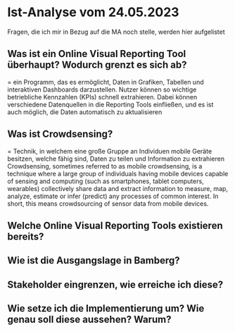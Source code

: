 # Ist-Analyse vom 24.05.2023

Fragen, die ich mir in Bezug auf die MA noch stelle, werden hier aufgelistet

## Was ist ein Online Visual Reporting Tool überhaupt? Wodurch grenzt es sich ab?

= ein Programm, das es ermöglicht, Daten in Grafiken, Tabellen und interaktiven Dashboards darzustellen. Nutzer können so wichtige betriebliche Kennzahlen (KPIs) schnell extrahieren. Dabei können verschiedene Datenquellen in die Reporting Tools einfließen, und es ist auch möglich, die Daten automatisch zu aktualisieren

## Was ist Crowdsensing?

= Technik, in welchem eine große Gruppe an Individuen mobile Geräte besitzen, welche fähig sind, Daten zu teilen und Information zu extrahieren
Crowdsensing, sometimes referred to as mobile crowdsensing, is a technique where a large group of individuals having mobile devices capable of sensing and computing (such as smartphones, tablet computers, wearables) collectively share data and extract information to measure, map, analyze, estimate or infer (predict) any processes of common interest. In short, this means crowdsourcing of sensor data from mobile devices.

## Welche Online Visual Reporting Tools existieren bereits?

## Wie ist die Ausgangslage in Bamberg?

## Stakeholder eingrenzen, wie erreiche ich diese?

## Wie setze ich die Implementierung um? Wie genau soll diese aussehen? Warum?